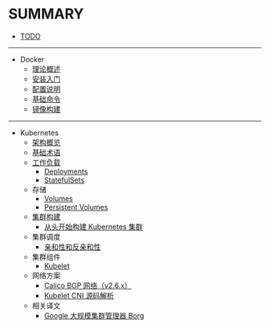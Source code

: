 # SUMMARY

* [TODO](todo.md)

---

* Docker
    * [理论概述](moby/chapter1.md)
    * [安装入门](moby/chapter2.md)
    * [配置说明](moby/chapter3.md)
    * [基础命令](moby/chapter4.md)
    * [镜像构建](moby/chapter5.md)

---

* Kubernetes
    * [架构概览](k8s/arch.md)
    * [基础术语](k8s/concepts.md)
    * [工作负载](k8s/workload.md)
        * [Deployments](k8s/concepts-deployments.md)
        * [StatefulSets](k8s/concepts-statefulsets.md)
    * 存储
        * [Volumes](k8s/concepts-volumes.md)
        * [Persistent Volumes](k8s/concepts-pv.md)
    * [集群构建](k8s/install.md)
        * [从头开始构建 Kubernetes 集群](k8s/install-manual.md)
    * 集群调度
        * [亲和性和反亲和性](k8s/assigning-pods-to-nodes.md)
    * 集群组件
        * [Kubelet](k8s/kubelet.md)
    * 网络方案
        * [Calico BGP 网络（v2.6.x）](k8s/calico.md)
        * [Kubelet CNI 源码解析](k8s/src-kubelet-cni.md)
    * 相关译文
        * [Google 大规模集群管理器 Borg](k8s/borg.md)
